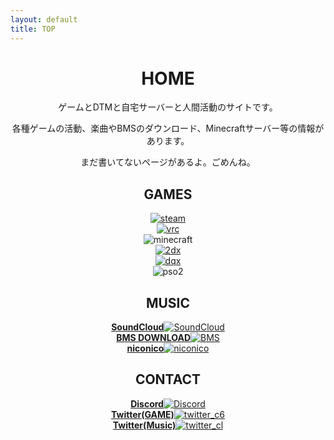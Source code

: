 ```yaml
---
layout: default
title: TOP
---
```


<header>
  <h1>HOME</h1>
  <p>
    ゲームとDTMと自宅サーバーと人間活動のサイトです。
  </p>
  <p>
    各種ゲームの活動、楽曲やBMSのダウンロード、Minecraftサーバー等の情報があります。
  </p>
  <p>
    まだ書いてないページがあるよ。ごめんね。
  </p>
  <h2>GAMES</h2>
  <div class="box alt">
    <div class="row uniform">
      <div class="2u 4u(medium)"><a href="https://steamcommunity.com/id/CCCCCC_/" target="_blank" rel="noopener noreferrer"><span class="image fit"><img src="images/top_steam.png" alt="steam" /></span></a></div>
      <div class="2u 4u(medium)"><a href="https://vrchat.com/home/user/usr_fa3b94bc-9b09-48d4-9636-a13c65bea25b" target="_blank" rel="noopener noreferrer"><span class="image fit"><img src="images/top_vrc.jpg" alt="vrc" /></span></a></div>
      <div class="2u 4u$(medium)"><span class="image fit"><img src="images/top_minecraft.png" alt="minecraft" /></span></div>
      <div class="2u 4u(medium)"><a href="./bemani"><span class="image fit"><img src="images/top_bemani.jpg" alt="2dx" /></span></a></div>
      <div class="2u 4u(medium)"><a href="https://hiroba.dqx.jp/sc/character/503265589265/" target="_blank" rel="noopener noreferrer"><span class="image fit"><img src="images/top_dqx.png" alt="dqx" /></span></a></div>
      <div class="2u$ 4u$(medium)"><span class="image fit"><img src="images/top_pso.png" alt="pso2" /></span></div>
    </div>
  </div>
  <h2>MUSIC</h2>
  <div class="box alt">
    <div class="row uniform">
      <div class="2u 6u(medium)"><a href="https://soundcloud.com/cookie_1dsprst" target="_blank" rel="noopener noreferrer"><span class="image fit"><strong>SoundCloud</strong><img src="images/top_soundcloud.jpg" alt="SoundCloud"/></span></a></div>
      <div class="2u 6u$(medium)"><a href="./bms"><span class="image fit"><strong>BMS DOWNLOAD</strong><img src="images/top_bms.png" alt="BMS"/></span></a></div>
      <div class="2u 6u(medium)"><a href="https://www.nicovideo.jp/mylist/57751393" target="_blank" rel="noopener noreferrer"><span class="image fit"><strong>niconico</strong><img src="images/top_nico.png" alt="niconico"/></span></a></div>
    </div>
  </div>
  <h2>CONTACT</h2>
  <div class="box alt">
    <div class="row uniform">
      <div class="3u 6u(medium)"><a href="./discord"><span class="image fit"><strong>Discord</strong><img src="images/top_discord.jpg" alt="Discord"/></span></a></div>
      <div class="3u 6u$(medium)"><a href="https://twitter.com/c6cl_" target="_blank" rel="noopener noreferrer"><span class="image fit"><strong>Twitter(GAME)</strong><img src="images/top_wm.jpeg" alt="twitter_c6"/></span></a></div>
      <div class="3u 6u(medium)"><a href="https://twitter.com/COOK_iE_" target="_blank" rel="noopener noreferrer"><span class="image fit"><strong>Twitter(Music)</strong><img src="images/top_twitter_cl.png" alt="twitter_cl"/></span></a></div>
    </div>
  </div>
</header>
